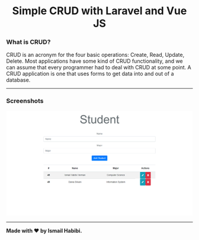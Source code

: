 <h1 align="center">Simple CRUD with Laravel and Vue JS</h1>

### What is CRUD?

<p> CRUD is an acronym for the four basic operations: Create, Read, Update, Delete. Most applications have some kind of CRUD functionality, and we can assume that every programmer had to deal with CRUD at some point. A CRUD application is one that uses forms to get data into and out of a database. </p>

------------
### Screenshots

![Simple CRUD with Laravel and Vue JS](example/example.png)

------------

**Made with ❤️ by Ismail Habibi.**
